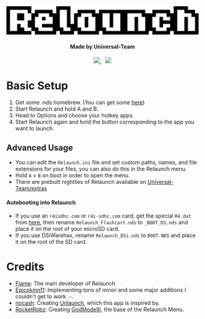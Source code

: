 <img src="https://github.com/Universal-Team/Relaunch/blob/master/logo.png?raw=true">
<h4 align="center">Made by Universal-Team</h4>
<p align="center">
 <span style="padding-right: 5px;">
  <a href="https://dev.azure.com/Universal-Team/Builds/_build?definitionId=21">
   <img src="https://dev.azure.com/Universal-Team/Builds/_apis/build/status/Universal-Team.Relaunch?branchName=master">
  </a>
  </span>
  <span style="padding-left: 5px;">
  <a href="https://discord.gg/KDJCfGF">
   <img src="https://img.shields.io/badge/Discord-Server-blue.svg" height="20">
  </a>
 </span>
</p>

# Basic Setup
1) Get some .nds homebrew. (You can get some [here](https://www.gamebrew.org/wiki/List_of_DS_homebrew_applications))
2) Start Relaunch and hold A and B.
3) Head to Options and choose your hotkey apps.
4) Start Relaunch again and hold the button corresponding to the app you want to launch.


## Advanced Usage

- You can edit the `Relaunch.ini` file and set custom paths, names, and file extensions for your files, you can also do this in the Relaunch menu.
- Hold `A` + `B` on boot in order to open the menu.
- There are prebuilt nightlies of Relaunch avaliable on [Universal-Team/extras](https://github.com/Universal-Team/extras/tree/master/builds)
#### Autobooting into Relaunch
- If you use an `r4isdhc.com` or `r4i-sdhc.com` card, get the special `R4.dat` from [here](https://cdn.discordapp.com/attachments/286686210225864725/558474658274607114/r4.dat), then rename `Relaunch_Flashcart.nds` to `_BOOT_DS.nds` and place it on the root of your microSD card.
- If you use DSiWarehax, rename `Relaunch_DSi.nds` to `BOOT.NDS` and place it on the root of the SD card.

# Credits

- [Flame](https://github.com/FlameKat53): The main developer of Relaunch
- [Epicpkmn11](https://github.com/Epicpkmn11): Implementing tons of minor and some major additions I couldn't get to work .-.
- [nocash](http://problemkaputt.de): Creating [Unlaunch](http://problemkaputt.de/unlaunch.htm), which this app is inspired by.
- [RocketRobz](https://github.com/RocketRobz): Creating [GodMode9i](https://github.com/RocketRobz/GodMode9i), the base of the Relaunch Menu.
